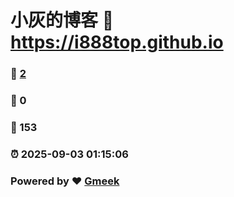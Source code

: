 # 小灰的博客 :link: https://i888top.github.io 
### :page_facing_up: [2](https://i888top.github.io/tag.html) 
### :speech_balloon: 0 
### :hibiscus: 153 
### :alarm_clock: 2025-09-03 01:15:06 
### Powered by :heart: [Gmeek](https://github.com/Meekdai/Gmeek)
